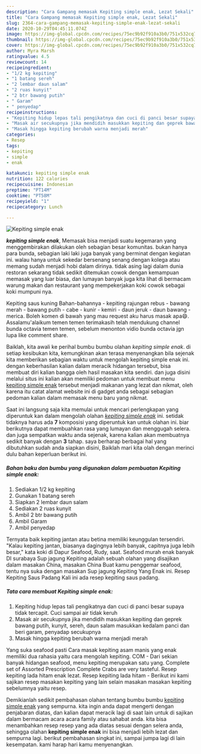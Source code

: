 ```yaml
---
description: "Cara Gampang memasak Kepiting simple enak, Lezat Sekali"
title: "Cara Gampang memasak Kepiting simple enak, Lezat Sekali"
slug: 2364-cara-gampang-memasak-kepiting-simple-enak-lezat-sekali
date: 2020-10-29T04:45:11.074Z
image: https://img-global.cpcdn.com/recipes/75ec9b92f910a3b0/751x532cq70/kepiting-simple-enak-foto-resep-utama.jpg
thumbnail: https://img-global.cpcdn.com/recipes/75ec9b92f910a3b0/751x532cq70/kepiting-simple-enak-foto-resep-utama.jpg
cover: https://img-global.cpcdn.com/recipes/75ec9b92f910a3b0/751x532cq70/kepiting-simple-enak-foto-resep-utama.jpg
author: Myra Marsh
ratingvalue: 4.5
reviewcount: 14
recipeingredient:
- "1/2 kg kepiting"
- "1 batang sereh"
- "2 lembar daun salam"
- "2 ruas kunyit"
- "2 btr bawang putih"
- " Garam"
- " penyedap"
recipeinstructions:
- "Kepiting hidup lepas tali pengikatnya dan cuci di panci besar supaya tidak tercapit. Cuci sampai air tidak keruh"
- "Masak air secukupnya jika mendidih masukkan kepiting dan geprek bawang putih, kunyit, sereh, daun salam masukkan kedalam panci dan beri garam, penyadap secukupnya"
- "Masak hingga kepiting berubah warna menjadi merah"
categories:
- Resep
tags:
- kepiting
- simple
- enak

katakunci: kepiting simple enak 
nutrition: 122 calories
recipecuisine: Indonesian
preptime: "PT14M"
cooktime: "PT58M"
recipeyield: "1"
recipecategory: Lunch

---
```



![Kepiting simple enak](https://img-global.cpcdn.com/recipes/75ec9b92f910a3b0/751x532cq70/kepiting-simple-enak-foto-resep-utama.jpg)

<b><i>kepiting simple enak</i></b>, Memasak bisa menjadi suatu kegemaran yang menggembirakan dilakukan oleh sebagian besar komunitas. bukan hanya para bunda, sebagian laki laki juga banyak yang berminat dengan kegiatan ini. walau hanya untuk sekedar bersenang senang dengan kolega atau memang sudah menjadi hobi dalam dirinya. tidak asing lagi dalam dunia restoran sekarang tidak sedikit ditemukan cowok dengan kemampuan memasak yang luar biasa, dan lumayan banyak juga kita lihat di bermacam warung makan dan restaurant yang mempekerjakan koki cowok sebagai koki mumpuni nya.

Kepiting saus kuning Bahan-bahannya - kepiting rajungan rebus - bawang merah - bawang putih - cabe - kunir - kemiri - daun jeruk - daun bawang - merica. Boleh komen di bawah yang mau request aku harus masak apa😄. Assalamu&#39;alaikum temen temen terimakasih telah mendukung channel bunda octavia temen temen, sebelum menonton vidio bunda octavia jgn lupa like comment share.

Baiklah, kita awali ke perihal bumbu bumbu olahan <i>kepiting simple enak</i>. di setiap kesibukan kita, kemungkinan akan terasa menyenangkan bila sejenak kita memberikan sebagian waktu untuk mengolah kepiting simple enak ini. dengan keberhasilan kalian dalam meracik hidangan tersebut, bisa membuat diri kalian bangga oleh hasil masakan kita sendiri. dan juga disini melalui situs ini kalian akan memiliki pedoman untuk membuat menu <u>kepiting simple enak</u> tersebut menjadi makanan yang lezat dan nikmat, oleh karena itu catat alamat website ini di gadget anda sebagai sebagian pedoman kalian dalam memasak menu baru yang nikmat.


Saat ini langsung saja kita memulai untuk mencari perlengkapan yang diperuntuk kan dalam mengolah olahan <u><i>kepiting simple enak</i></u> ini. setidak tidaknya harus ada <b>7</b> komposisi yang diperuntuk kan untuk olahan ini. biar berikutnya dapat membuahkan rasa yang lumayan dan menggugah selera. dan juga sempatkan waktu anda sejenak, karena kalian akan membuatnya sedikit banyak dengan <b>3</b> tahap. saya berharap berbagai hal yang dibutuhkan sudah anda siapkan disini, Baiklah mari kita olah dengan merinci dulu bahan keperluan berikut ini.

<!--inarticleads1-->

##### Bahan baku dan bumbu yang digunakan dalam pembuatan Kepiting simple enak:

1. Sediakan 1/2 kg kepiting
1. Gunakan 1 batang sereh
1. Siapkan 2 lembar daun salam
1. Sediakan 2 ruas kunyit
1. Ambil 2 btr bawang putih
1. Ambil  Garam
1. Ambil  penyedap


Ternyata baik kepiting jantan atau betina memiliki keunggulan tersendiri. &#34;Kalau kepiting jantan, biasanya dagingnya lebih banyak, capitnya juga lebih besar,&#34; kata koki di Dapur Seafood, Rudy, saat. Seafood murah enak banyak DI surabaya Sup jagung Kepiting adalah sebuah olahan yang disajikan dalam masakan China, masakan China Buat kamu penggemar seafood, tentu nya suka dengan masakan Sup jagung Kepiting Yang Enak ini. Resep Kepiting Saus Padang Kali ini ada resep kepiting saus padang. 

<!--inarticleads2-->

##### Tata cara membuat Kepiting simple enak:

1. Kepiting hidup lepas tali pengikatnya dan cuci di panci besar supaya tidak tercapit. Cuci sampai air tidak keruh
1. Masak air secukupnya jika mendidih masukkan kepiting dan geprek bawang putih, kunyit, sereh, daun salam masukkan kedalam panci dan beri garam, penyadap secukupnya
1. Masak hingga kepiting berubah warna menjadi merah


Yang suka seafood pasti Cara masak kepiting asam manis yang enak memiliki dua rahasia yaitu cara mengolah kepiting. COM - Dari sekian banyak hidangan seafood, menu kepiting merupakan satu yang. Complete set of Assorted Prescription Complete Crabs are very tasteful. Resep kepiting lada hitam enak lezat. Resep kepiting lada hitam - Berikut ini kami sajikan resep masakan kepiting yang lain selain masakan masakan kepiting sebelumnya yaitu resep. 

Demikianlah sedikit pembahasan olahan tentang bumbu bumbu <u>kepiting simple enak</u> yang sempurna. kita ingin anda dapat mengerti dengan penjabaran diatas, dan kalian dapat meracik lagi di saat lain untuk di sajikan dalam bermacam acara acara family atau sahabat anda. kita bisa menambahkan resep resep yang ada diatas sesuai dengan selera anda, sehingga olahan <b>kepiting simple enak</b> ini bisa menjadi lebih lezat dan sempurna lagi. berikut pembahasan singkat ini, sampai jumpa lagi di lain kesempatan. kami harap hari kamu menyenangkan.
